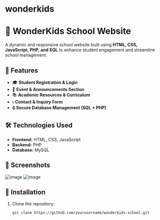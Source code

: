 # wonderkids


# 🌟 WonderKids School Website  

A dynamic and responsive school website built using **HTML, CSS, JavaScript, PHP, and SQL** to enhance student engagement and streamline school management.

## 📌 Features  
- 🎓 **Student Registration & Login**  
- 📅 **Event & Announcements Section**  
- 📚 **Academic Resources & Curriculum**  
- 📞 **Contact & Inquiry Form**  
- 🔒 **Secure Database Management (SQL + PHP)**  

## 🛠️ Technologies Used  
- **Frontend:** HTML, CSS, JavaScript  
- **Backend:** PHP  
- **Database:** MySQL  

## 📸 Screenshots  
![image](https://github.com/user-attachments/assets/d397e1b2-877c-47b5-b697-2632e79c3d12)
![image](https://github.com/user-attachments/assets/f3b36e2d-77a4-4b89-ac4b-a8a4e31f05ee)





## 🚀 Installation  
1. Clone the repository:  
   ```sh
   git clone https://github.com/yourusername/wonderkids-school.git
